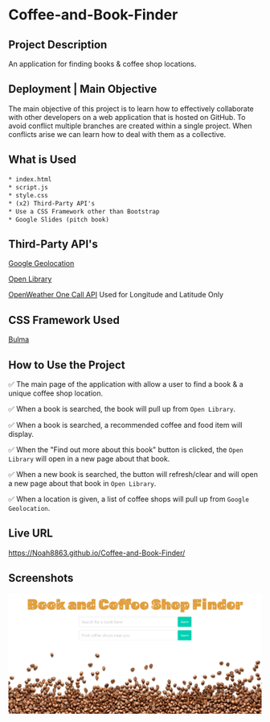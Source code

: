 # Coffee-and-Book-Finder

## Project Description

An application for finding books & coffee shop locations.

## Deployment | Main Objective

The main objective of this project is to learn how to effectively collaborate with
other developers on a web application that is hosted on GitHub. To avoid conflict
multiple branches are created within a single project. When conflicts arise we can
learn how to deal with them as a collective.

## What is Used

    * index.html
    * script.js
    * style.css
    * (x2) Third-Party API's 
    * Use a CSS Framework other than Bootstrap
    * Google Slides (pitch book)

## Third-Party API's

[Google Geolocation](https://developers.google.com/maps/documentation/geolocation/get-api-key)

[Open Library](https://www.programmableweb.com/api/open-library-books-rest-api)

[OpenWeather One Call API](https://openweathermap.org/api/one-call-api) Used for Longitude and Latitude Only

## CSS Framework Used

[Bulma](https://bulma.io/)

## How to Use the Project

✅ The main page of the application with allow a user to find a book & a unique coffee shop location.

✅ When a book is searched, the book will pull up from `Open Library`.

✅ When a book is searched, a recommended coffee and food item will display.

✅ When the "Find out more about this book" button is clicked, the `Open Library` will open in a new page about that book.

✅ When a new book is searched, the button will refresh/clear and will open a new page about that book in `Open Library`.

✅ When a location is given, a list of coffee shops will pull up from `Google Geolocation`.

## Live URL
https://Noah8863.github.io/Coffee-and-Book-Finder/

## Screenshots
![](images/finder.PNG)